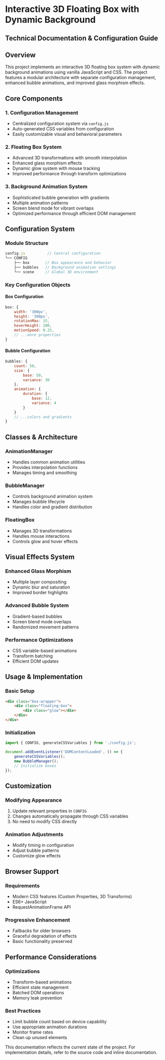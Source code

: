 # Interactive 3D Floating Box with Dynamic Background
## Technical Documentation & Configuration Guide

## Overview
This project implements an interactive 3D floating box system with dynamic background animations using vanilla JavaScript and CSS. The project features a modular architecture with separate configuration management, enhanced bubble animations, and improved glass morphism effects.

## Core Components

### 1. Configuration Management
- Centralized configuration system via `config.js`
- Auto-generated CSS variables from configuration
- Easily customizable visual and behavioral parameters

### 2. Floating Box System
- Advanced 3D transformations with smooth interpolation
- Enhanced glass morphism effects
- Dynamic glow system with mouse tracking
- Improved performance through transform optimizations

### 3. Background Animation System
- Sophisticated bubble generation with gradients
- Multiple animation patterns
- Screen blend mode for vibrant overlaps
- Optimized performance through efficient DOM management

## Configuration System

### Module Structure
```javascript
config.js          // Central configuration
└── CONFIG
    ├── box       // Box appearance and behavior
    ├── bubbles   // Background animation settings
    └── scene     // Global 3D environment
```

### Key Configuration Objects

#### Box Configuration
```javascript
box: {
    width: '300px',
    height: '300px',
    rotationMax: 15,
    hoverHeight: 100,
    motionSpeed: 0.25,
    // ...more properties
}
```

#### Bubble Configuration
```javascript
bubbles: {
    count: 50,
    size: {
        base: 50,
        variance: 30
    },
    animation: {
        duration: {
            base: 12,
            variance: 4
        }
    }
    // ...colors and gradients
}
```

## Classes & Architecture

### AnimationManager
- Handles common animation utilities
- Provides interpolation functions
- Manages timing and smoothing

### BubbleManager
- Controls background animation system
- Manages bubble lifecycle
- Handles color and gradient distribution

### FloatingBox
- Manages 3D transformations
- Handles mouse interactions
- Controls glow and hover effects

## Visual Effects System

### Enhanced Glass Morphism
- Multiple layer compositing
- Dynamic blur and saturation
- Improved border highlights

### Advanced Bubble System
- Gradient-based bubbles
- Screen blend mode overlaps
- Randomized movement patterns

### Performance Optimizations
- CSS variable-based animations
- Transform batching
- Efficient DOM updates

## Usage & Implementation

### Basic Setup
```html
<div class="box-wrapper">
    <div class="floating-box">
        <div class="glow"></div>
    </div>
</div>
```

### Initialization
```javascript
import { CONFIG, generateCSSVariables } from './config.js';

document.addEventListener('DOMContentLoaded', () => {
    generateCSSVariables();
    new BubbleManager();
    // Initialize boxes
});
```

## Customization

### Modifying Appearance
1. Update relevant properties in `CONFIG`
2. Changes automatically propagate through CSS variables
3. No need to modify CSS directly

### Animation Adjustments
- Modify timing in configuration
- Adjust bubble patterns
- Customize glow effects

## Browser Support

### Requirements
- Modern CSS features (Custom Properties, 3D Transforms)
- ES6+ JavaScript
- RequestAnimationFrame API

### Progressive Enhancement
- Fallbacks for older browsers
- Graceful degradation of effects
- Basic functionality preserved

## Performance Considerations

### Optimizations
- Transform-based animations
- Efficient state management
- Batched DOM operations
- Memory leak prevention

### Best Practices
- Limit bubble count based on device capability
- Use appropriate animation durations
- Monitor frame rates
- Clean up unused elements

This documentation reflects the current state of the project. For implementation details, refer to the source code and inline documentation.